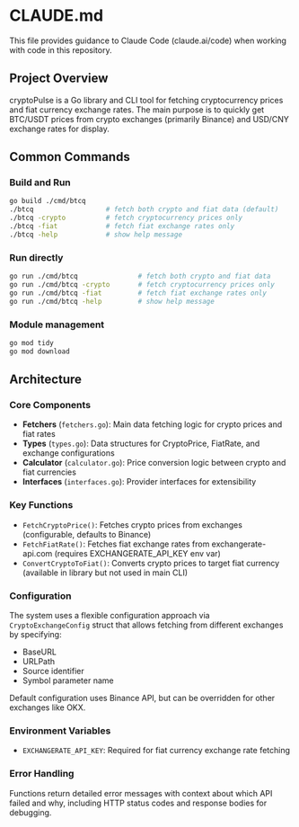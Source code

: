 # CLAUDE.md

This file provides guidance to Claude Code (claude.ai/code) when working with code in this repository.

## Project Overview

cryptoPulse is a Go library and CLI tool for fetching cryptocurrency prices and fiat currency exchange rates. The main purpose is to quickly get BTC/USDT prices from crypto exchanges (primarily Binance) and USD/CNY exchange rates for display.

## Common Commands

### Build and Run
```bash
go build ./cmd/btcq
./btcq                  # fetch both crypto and fiat data (default)
./btcq -crypto          # fetch cryptocurrency prices only
./btcq -fiat            # fetch fiat exchange rates only
./btcq -help            # show help message
```

### Run directly
```bash
go run ./cmd/btcq               # fetch both crypto and fiat data
go run ./cmd/btcq -crypto       # fetch cryptocurrency prices only
go run ./cmd/btcq -fiat         # fetch fiat exchange rates only
go run ./cmd/btcq -help         # show help message
```

### Module management
```bash
go mod tidy
go mod download
```

## Architecture

### Core Components

- **Fetchers** (`fetchers.go`): Main data fetching logic for crypto prices and fiat rates
- **Types** (`types.go`): Data structures for CryptoPrice, FiatRate, and exchange configurations
- **Calculator** (`calculator.go`): Price conversion logic between crypto and fiat currencies
- **Interfaces** (`interfaces.go`): Provider interfaces for extensibility

### Key Functions

- `FetchCryptoPrice()`: Fetches crypto prices from exchanges (configurable, defaults to Binance)
- `FetchFiatRate()`: Fetches fiat exchange rates from exchangerate-api.com (requires EXCHANGERATE_API_KEY env var)
- `ConvertCryptoToFiat()`: Converts crypto prices to target fiat currency (available in library but not used in main CLI)

### Configuration

The system uses a flexible configuration approach via `CryptoExchangeConfig` struct that allows fetching from different exchanges by specifying:
- BaseURL
- URLPath 
- Source identifier
- Symbol parameter name

Default configuration uses Binance API, but can be overridden for other exchanges like OKX.

### Environment Variables

- `EXCHANGERATE_API_KEY`: Required for fiat currency exchange rate fetching

### Error Handling

Functions return detailed error messages with context about which API failed and why, including HTTP status codes and response bodies for debugging.
